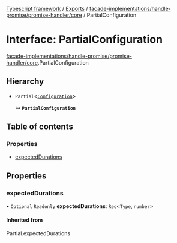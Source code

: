 [Typescript framework](../index.md) / [Exports](../modules.md) / [facade-implementations/handle-promise/promise-handler/core](../modules/facade_implementations_handle_promise_promise_handler_core.md) / PartialConfiguration

# Interface: PartialConfiguration

[facade-implementations/handle-promise/promise-handler/core](../modules/facade_implementations_handle_promise_promise_handler_core.md).PartialConfiguration

## Hierarchy

- `Partial`<[`Configuration`](facade_implementations_handle_promise_promise_handler_core.Configuration.md)\>

  ↳ **`PartialConfiguration`**

## Table of contents

### Properties

- [expectedDurations](facade_implementations_handle_promise_promise_handler_core.PartialConfiguration.md#expecteddurations)

## Properties

### expectedDurations

• `Optional` `Readonly` **expectedDurations**: `Rec`<`Type`, `number`\>

#### Inherited from

Partial.expectedDurations

